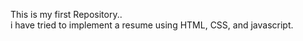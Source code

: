 This is my first Repository..<br>
i have tried to implement a resume using HTML, CSS, and javascript.
